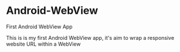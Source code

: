 # Android-WebView
First Android WebView App

This is is my first Android WebView app, it's aim to wrap a responsive website URL within a WebView
